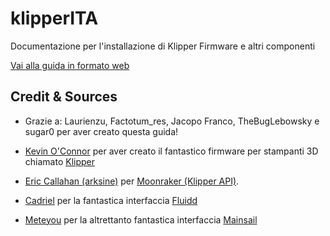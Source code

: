 # klipperITA
Documentazione per l'installazione di Klipper Firmware e altri componenti

[Vai alla guida in formato web](http://klipper-italia.xyz/)
## Credit & Sources
* Grazie a: Laurienzu, Factotum_res, Jacopo Franco, TheBugLebowsky e sugar0 per aver creato questa guida!


* [Kevin O'Connor](https://github.com/KevinOConnor) per aver creato il fantastico firmware per stampanti 3D chiamato [Klipper](https://github.com/KevinOConnor/klipper)
* [Eric Callahan (arksine)](https://github.com/Arksine) per [Moonraker (Klipper API)](https://github.com/Arksine/moonraker).
* [Cadriel](https://github.com/cadriel) per la fantastica interfaccia [Fluidd](https://github.com/cadriel/fluidd)
* [Meteyou](https://github.com/meteyou) per la altrettanto fantastica interfaccia [Mainsail](https://github.com/meteyou/mainsail)
